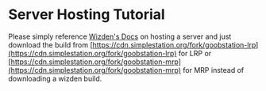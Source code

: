 # Server Hosting Tutorial

Please simply reference [Wizden's Docs](https://docs.spacestation14.com/en/general-development/setup/server-hosting-tutorial.html) on hosting a server and just download the build from [https://cdn.simplestation.org/fork/goobstation-lrp](https://cdn.simplestation.org/fork/goobstation-lrp) for LRP or [https://cdn.simplestation.org/fork/goobstation-mrp](https://cdn.simplestation.org/fork/goobstation-mrp) for MRP instead of downloading a wizden build.
